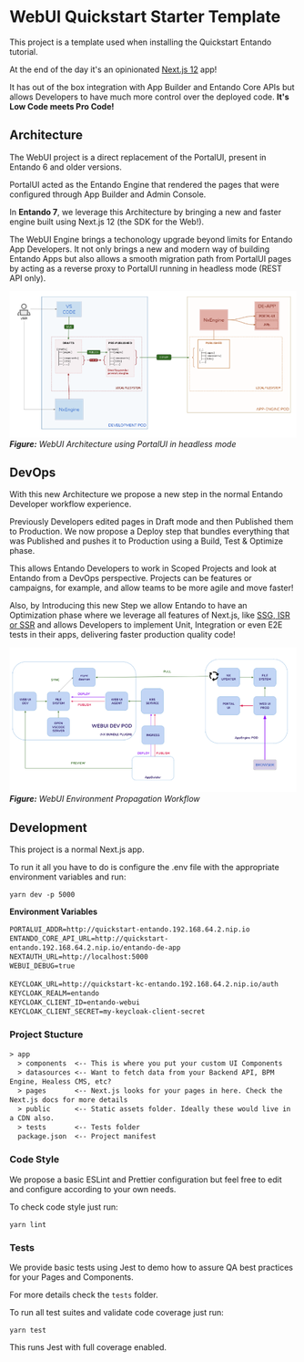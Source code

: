 # WebUI Quickstart Starter Template

This project is a template used when installing the Quickstart Entando tutorial.

At the end of the day it's an opinionated [Next.js 12](https://nextjs.org/blog/next-12) app!

It has out of the box integration with App Builder and Entando Core APIs but allows Developers to have much more control over the deployed code. **It's Low Code meets Pro Code!**

## Architecture

The WebUI project is a direct replacement of the PortalUI, present in Entando 6 and older versions.

PortalUI acted as the Entando Engine that rendered the pages that were configured through App Builder and Admin Console.

In **Entando 7**, we leverage this Architecture by bringing a new and faster engine built using Next.js 12 (the SDK for the Web!).

The WebUI Engine brings a techonology upgrade beyond limits for Entando App Developers. It not only brings a new and modern way of building Entando Apps but also allows a smooth migration path from PortalUI pages by acting as a reverse proxy to PortalUI running in headless mode (REST API only).

![WebUI Architecture using PortalUI in headless mode](assets/images/WebUI%20Architecture.png "WebUI Architecture")
_**Figure:** WebUI Architecture using PortalUI in headless mode_

## DevOps

With this new Architecture we propose a new step in the normal Entando Developer workflow experience.

Previously Developers edited pages in Draft mode and then Published them to Production. We now propose a Deploy step that bundles everything that was Published and pushes it to Production using a Build, Test & Optimize phase.

This allows Entando Developers to work in Scoped Projects and look at Entando from a DevOps perspective. Projects can be features or campaigns, for example, and allow teams to be more agile and move faster!

Also, by Introducing this new Step we allow Entando to have an Optimization phase where we leverage all features of Next.js, like [SSG, ISR or SSR](https://nextjs.org/docs/basic-features/pages) and allows Developers to implement Unit, Integration or even E2E tests in their apps, delivering faster production quality code!

![WebUI Environment Propagation Workflow](assets/images/WebUI%20Env%20Propagation.png "WebUI Environment Propagation Workflow")
_**Figure:** WebUI Environment Propagation Workflow_

## Development

This project is a normal Next.js app.

To run it all you have to do is configure the .env file with the appropriate environment variables and run:

```
yarn dev -p 5000
```

**Environment Variables**
```
PORTALUI_ADDR=http://quickstart-entando.192.168.64.2.nip.io
ENTANDO_CORE_API_URL=http://quickstart-entando.192.168.64.2.nip.io/entando-de-app
NEXTAUTH_URL=http://localhost:5000
WEBUI_DEBUG=true

KEYCLOAK_URL=http://quickstart-kc-entando.192.168.64.2.nip.io/auth
KEYCLOAK_REALM=entando
KEYCLOAK_CLIENT_ID=entando-webui
KEYCLOAK_CLIENT_SECRET=my-keycloak-client-secret
```

### Project Stucture

```
> app
  > components  <-- This is where you put your custom UI Components
  > datasources <-- Want to fetch data from your Backend API, BPM Engine, Healess CMS, etc?
  > pages       <-- Next.js looks for your pages in here. Check the Next.js docs for more details
  > public      <-- Static assets folder. Ideally these would live in a CDN also.
  > tests       <-- Tests folder
  package.json  <-- Project manifest
```

### Code Style

We propose a basic ESLint and Prettier configuration but feel free to edit and configure according to your own needs.

To check code style just run:
```
yarn lint
```

### Tests

We provide basic tests using Jest to demo how to assure QA best practices for your Pages and Components.

For more details check the `tests` folder.

To run all test suites and validate code coverage just run:
```
yarn test
```

This runs Jest with full coverage enabled.